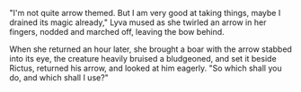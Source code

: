 "I'm not quite arrow themed. But I am very good at taking things, maybe I drained its magic already," Lyva mused as she twirled an arrow in her fingers, nodded and marched off, leaving the bow behind.     

When she returned an hour later, she brought a boar with the arrow stabbed into its eye, the creature heavily bruised a bludgeoned, and set it beside Rictus, returned his arrow, and looked at him eagerly. "So which shall you do, and which shall I use?"